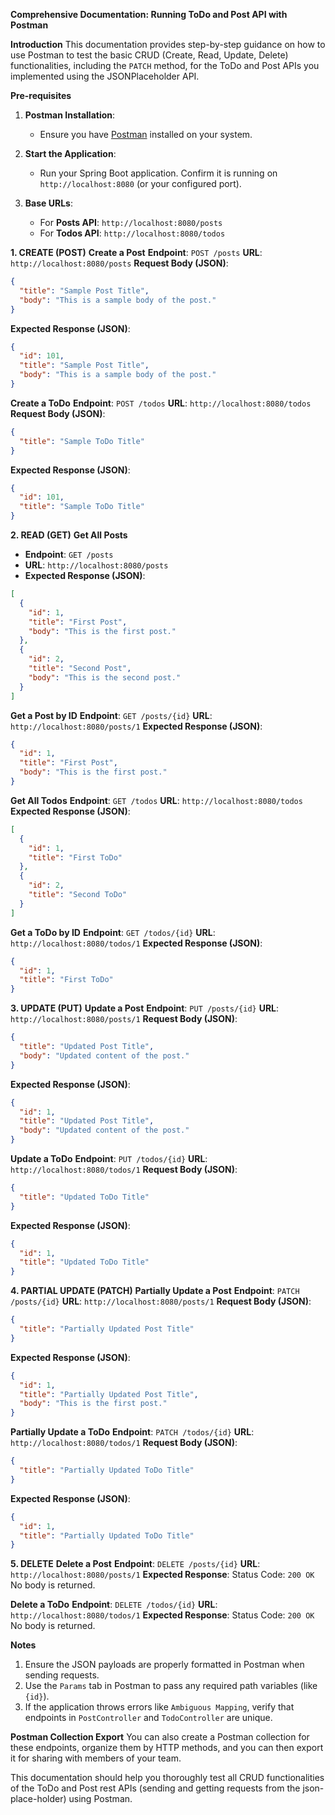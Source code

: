 **Comprehensive Documentation: Running ToDo and Post API with Postman**

 **Introduction**
This documentation provides step-by-step guidance on how to use Postman to test the basic CRUD (Create, Read, Update, Delete) functionalities, including the `PATCH` method, for the ToDo and Post APIs you implemented using the JSONPlaceholder API.

 **Pre-requisites**
1. **Postman Installation**:
   - Ensure you have [Postman](https://www.postman.com/downloads/) installed on your system.

2. **Start the Application**:
   - Run your Spring Boot application. Confirm it is running on `http://localhost:8080` (or your configured port).

3. **Base URLs**:
   - For **Posts API**: `http://localhost:8080/posts`
   - For **Todos API**: `http://localhost:8080/todos`

 **1. CREATE (POST)**
 **Create a Post**
 **Endpoint**: `POST /posts`
 **URL**: `http://localhost:8080/posts`
**Request Body (JSON)**:
```json
{
  "title": "Sample Post Title",
  "body": "This is a sample body of the post."
}
```
 **Expected Response (JSON)**:
```json
{
  "id": 101,
  "title": "Sample Post Title",
  "body": "This is a sample body of the post."
}
```

 **Create a ToDo**
 **Endpoint**: `POST /todos`
 **URL**: `http://localhost:8080/todos`
 **Request Body (JSON)**:
```json
{
  "title": "Sample ToDo Title"
}
```
 **Expected Response (JSON)**:
```json
{
  "id": 101,
  "title": "Sample ToDo Title"
}
```

**2. READ (GET)**
**Get All Posts**
- **Endpoint**: `GET /posts`
- **URL**: `http://localhost:8080/posts`
- **Expected Response (JSON)**:
```json
[
  {
    "id": 1,
    "title": "First Post",
    "body": "This is the first post."
  },
  {
    "id": 2,
    "title": "Second Post",
    "body": "This is the second post."
  }
]
```
 **Get a Post by ID**
 **Endpoint**: `GET /posts/{id}`
**URL**: `http://localhost:8080/posts/1`
**Expected Response (JSON)**:
```json
{
  "id": 1,
  "title": "First Post",
  "body": "This is the first post."
}
```

 **Get All Todos**
 **Endpoint**: `GET /todos`
 **URL**: `http://localhost:8080/todos`
**Expected Response (JSON)**:
```json
[
  {
    "id": 1,
    "title": "First ToDo"
  },
  {
    "id": 2,
    "title": "Second ToDo"
  }
]
```

**Get a ToDo by ID**
 **Endpoint**: `GET /todos/{id}`
 **URL**: `http://localhost:8080/todos/1`
 **Expected Response (JSON)**:
```json
{
  "id": 1,
  "title": "First ToDo"
}
```

 **3. UPDATE (PUT)**
 **Update a Post**
 **Endpoint**: `PUT /posts/{id}`
 **URL**: `http://localhost:8080/posts/1`
 **Request Body (JSON)**:
```json
{
  "title": "Updated Post Title",
  "body": "Updated content of the post."
}
```
 **Expected Response (JSON)**:
```json
{
  "id": 1,
  "title": "Updated Post Title",
  "body": "Updated content of the post."
}
```

 **Update a ToDo**
 **Endpoint**: `PUT /todos/{id}`
 **URL**: `http://localhost:8080/todos/1`
 **Request Body (JSON)**:
```json
{
  "title": "Updated ToDo Title"
}
```
 **Expected Response (JSON)**:
```json
{
  "id": 1,
  "title": "Updated ToDo Title"
}
```

 **4. PARTIAL UPDATE (PATCH)**
 **Partially Update a Post**
 **Endpoint**: `PATCH /posts/{id}`
 **URL**: `http://localhost:8080/posts/1`
 **Request Body (JSON)**:
```json
{
  "title": "Partially Updated Post Title"
}
```
 **Expected Response (JSON)**:
```json
{
  "id": 1,
  "title": "Partially Updated Post Title",
  "body": "This is the first post."
}
```

**Partially Update a ToDo**
 **Endpoint**: `PATCH /todos/{id}`
 **URL**: `http://localhost:8080/todos/1`
 **Request Body (JSON)**:
```json
{
  "title": "Partially Updated ToDo Title"
}
```
 **Expected Response (JSON)**:
```json
{
  "id": 1,
  "title": "Partially Updated ToDo Title"
}
```
 **5. DELETE**
 **Delete a Post**
 **Endpoint**: `DELETE /posts/{id}`
 **URL**: `http://localhost:8080/posts/1`
**Expected Response**:
 Status Code: `200 OK`
 No body is returned.

 **Delete a ToDo**
 **Endpoint**: `DELETE /todos/{id}`
 **URL**: `http://localhost:8080/todos/1`
 **Expected Response**:
 Status Code: `200 OK`
 No body is returned.

**Notes**
1. Ensure the JSON payloads are properly formatted in Postman when sending requests.
2. Use the `Params` tab in Postman to pass any required path variables (like `{id}`).
3. If the application throws errors like `Ambiguous Mapping`, verify that endpoints in `PostController` and `TodoController` are unique.


 **Postman Collection Export**
You can also create a Postman collection for these endpoints, organize them by HTTP methods, and you can then export it for sharing with members of your team.


This documentation should help you thoroughly test all CRUD functionalities of the ToDo and Post rest APIs (sending and getting requests from the json-place-holder) using Postman.

